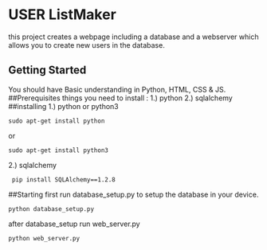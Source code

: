 # USER ListMaker
this project creates a webpage including a database and a webserver which allows you to create new users in the database.

## Getting Started
You should have Basic understanding in Python, HTML, CSS & JS.
##Prerequisites
things you need to install :
1.) python
2.) sqlalchemy
##installing
1.) python or python3
```
sudo apt-get install python
```
or

```
sudo apt-get install python3
```
2.) sqlalchemy
```
 pip install SQLAlchemy==1.2.8
 ```

##Starting
first run database_setup.py to setup the database in your device.
```
python database_setup.py
```
after database_setup run web_server.py
```
python web_server.py
```
